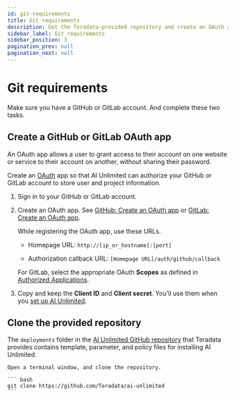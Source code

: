 ```yaml
---
id: git-requirements
title: Git requirements
description: Get the Teradata-provided repository and create an OAuth app.
sidebar_label: Git requirements
sidebar_position: 3
pagination_prev: null
pagination_next: null
---
```


# Git requirements

Make sure you have a GitHub or GitLab account. And complete these two tasks.


## Create a GitHub or GitLab OAuth app

An OAuth app allows a user to grant access to their account on one website or service to their account on another, without sharing their password.

Create an [OAuth](https://oauth.net/2/) app so that AI Unlimited can authorize your GitHub or GitLab account to store user and project information. 

1. Sign in to your GitHub or GitLab account. 

2. Create an OAuth app. See [GitHub: Create an OAuth app](https://docs.github.com/en/apps/oauth-apps/building-oauth-apps/creating-an-oauth-app) or [GitLab: Create an OAuth app](https://docs.gitlab.com/ee/integration/oauth_provider.html).
  
    While registering the OAuth app, use these URLs.
 
    - Homepage URL: `http://[ip_or_hostname]:[port]`
 
    - Authorization callback URL: `[Homepage URL]/auth/github/callback`
    
    For GitLab, select the appropriate OAuth **Scopes** as defined in [Authorized Applications](https://docs.gitlab.com/ee/integration/oauth_provider.html#view-all-authorized-applications).

3.	Copy and keep the **Client ID** and **Client secret**. You'll use them when you [set up AI Unlimited](/docs/install-ai-unlimited/setup-ai-unlimited.md).


## Clone the provided repository

The `deployments` folder in the [AI Unlimited GitHub repository](https://github.com/Teradata/ai-unlimited) that Teradata provides contains template, parameter, and policy files for installing AI Unlimited.

	Open a terminal window, and clone the repository.

    ``` bash
    git clone https://github.com/Teradata/ai-unlimited
    ```

